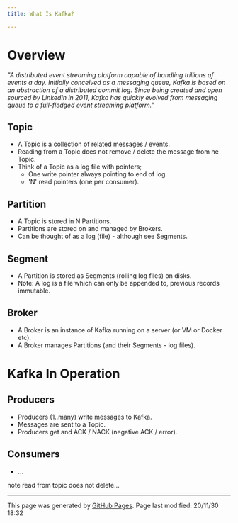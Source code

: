 ```yaml
---
title: What Is Kafka?

---
```


# Overview

*"A distributed event streaming platform capable of handling trillions of events a day. Initially conceived as a messaging queue, Kafka is based on an abstraction of a distributed commit log. Since being created and open sourced by LinkedIn in 2011, Kafka has quickly evolved from messaging queue to a full-fledged event streaming platform."*

## Topic

- A Topic is a collection of related messages / events.
- Reading from a Topic does not remove / delete the message from he Topic.
- Think of a Topic as a log file with pointers;
  - One write pointer always pointing to end of log.
  - 'N' read pointers (one per consumer).

## Partition

- A Topic is stored in N Partitions.
- Partitions are stored on and managed by Brokers.
- Can be thought of as a log (file) - although see Segments.

## Segment

- A Partition is stored as Segments (rolling log files) on disks.
- Note: A log is a file which can only be appended to, previous records immutable.

## Broker

- A Broker is an instance of Kafka running on a server (or VM or Docker etc).
- A Broker manages Partitions (and their Segments - log files).

# Kafka In Operation

## Producers

- Producers (1..many) write messages to Kafka.
- Messages are sent to a Topic.
- Producers get and ACK / NACK (negative ACK / error).

## Consumers

- ...

note read from topic does not delete...<hr>
<p class="pagedate">This page was generated by <a href=".">GitHub Pages</a>.  Page last modified: 20/11/30 18:32</p>
